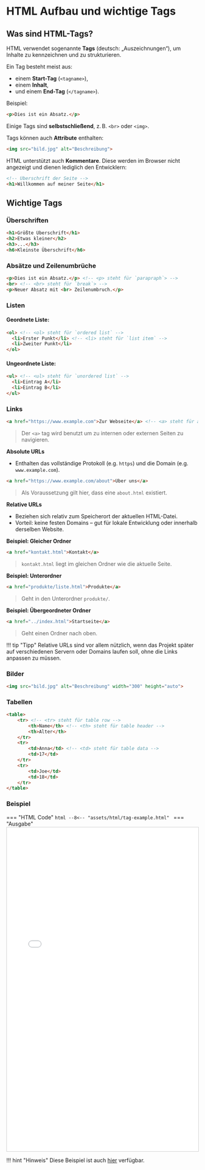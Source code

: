 # HTML Aufbau und wichtige Tags

## Was sind HTML-Tags?

HTML verwendet sogenannte **Tags** (deutsch: „Auszeichnungen“), um Inhalte zu kennzeichnen und zu strukturieren.

Ein Tag besteht meist aus:

- einem **Start-Tag** (`<tagname>`),
- einem **Inhalt**,
- und einem **End-Tag** (`</tagname>`).

Beispiel:
```html
<p>Dies ist ein Absatz.</p>
```

Einige Tags sind **selbstschließend**, z. B. `<br>` oder `<img>`.

Tags können auch **Attribute** enthalten:
```html
<img src="bild.jpg" alt="Beschreibung">
```

HTML unterstützt auch **Kommentare**. Diese werden im Browser nicht angezeigt und dienen lediglich den Entwicklern:

```html
<!-- Überschrift der Seite -->
<h1>Willkommen auf meiner Seite</h1>
```

## Wichtige Tags

### Überschriften

```html
<h1>Größte Überschrift</h1>
<h2>Etwas kleiner</h2>
<h3>...</h3>
<h6>Kleinste Überschrift</h6>
```

### Absätze und Zeilenumbrüche

```html
<p>Dies ist ein Absatz.</p> <!-- <p> steht für `parapraph`> -->
<br> <!-- <br> steht für `break`> -->
<p>Neuer Absatz mit <br> Zeilenumbruch.</p>
```

### Listen

#### Geordnete Liste:
```html
<ol> <!-- <ol> steht für `ordered list` -->
  <li>Erster Punkt</li> <!-- <li> steht für `list item` -->
  <li>Zweiter Punkt</li>
</ol>
```

#### Ungeordnete Liste:
```html
<ul> <!-- <ul> steht für `unordered list` -->
  <li>Eintrag A</li>
  <li>Eintrag B</li>
</ul>
```

### Links

```html
<a href="https://www.example.com">Zur Webseite</a> <!-- <a> steht für anchor -->
```

> Der `<a>` tag wird benutzt um zu internen oder externen Seiten zu navigieren.

**Absolute URLs**

- Enthalten das vollständige Protokoll (e.g. `https`) und die Domain (e.g. `www.example.com`).

```html
<a href="https://www.example.com/about">Über uns</a>
```
> Als Voraussetzung gilt hier, dass eine `about.html` existiert.

**Relative URLs**

- Beziehen sich relativ zum Speicherort der aktuellen HTML-Datei.
- Vorteil: keine festen Domains – gut für lokale Entwicklung oder innerhalb derselben Website.

**Beispiel: Gleicher Ordner**
```html
<a href="kontakt.html">Kontakt</a>
```
> `kontakt.html` liegt im gleichen Ordner wie die aktuelle Seite.

**Beispiel: Unterordner**

```html
<a href="produkte/liste.html">Produkte</a>
```
>  Geht in den Unterordner `produkte/`.

**Beispiel: Übergeordneter Ordner**

```html
<a href="../index.html">Startseite</a>
```
>  Geht einen Ordner nach oben.

!!! tip "Tipp"
    Relative URLs sind vor allem nützlich, wenn das Projekt später auf verschiedenen Servern oder Domains laufen soll, ohne die Links anpassen zu müssen.

### Bilder

```html
<img src="bild.jpg" alt="Beschreibung" width="300" height="auto">
```

### Tabellen

```html
<table>
    <tr> <!-- <tr> steht für table row -->
        <th>Name</th> <!-- <th> steht für table header -->
        <th>Alter</th>
    </tr>
    <tr>
        <td>Anna</td> <!-- <td> steht für table data -->
        <td>17</td>
    </tr>
    <tr>
        <td>Joe</td>
        <td>18</td>
    </tr>
</table>
```

### Beispiel

=== "HTML Code"
    ```html
    --8<-- "assets/html/tag-example.html"
    ```
=== "Ausgabe"
    <iframe src="../../../../assets/html/tag-example.html" width="100%" height="850px" style="border:1px solid #ccc;"></iframe>

!!! hint "Hinweis"
    Diese Beispiel ist auch [hier](../../../assets/html/tag-example.html) verfügbar.